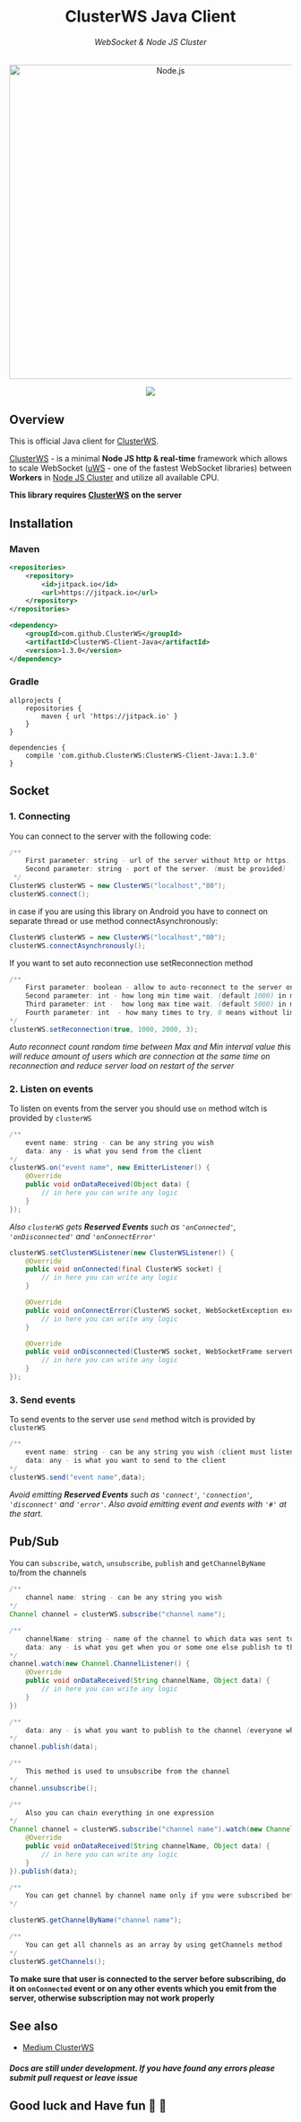 <h1 align="center">ClusterWS Java Client</h1> 
<h6 align="center">WebSocket & Node JS Cluster</h6>

<p align="center">
    <img alt="Node.js" src="http://u.cubeupload.com/goriunovd/clusterWS.png" width="560"/>
</p>

<p align="center">
 <a title="JitPack Version" href="https://jitpack.io/#ClusterWS/ClusterWS-Client-Java"><img src="https://jitpack.io/v/ClusterWS/ClusterWS-Client-Java.svg"></a>
</p>

## Overview
This is official Java client for [ClusterWS](https://github.com/ClusterWS/ClusterWS).

[ClusterWS](https://github.com/ClusterWS/ClusterWS) - is a minimal **Node JS http & real-time** framework which allows to scale WebSocket ([uWS](https://github.com/uNetworking/uWebSockets) - one of the fastest WebSocket libraries) between **Workers** in [Node JS Cluster](https://nodejs.org/api/cluster.html) and utilize all available CPU.

**This library requires [ClusterWS](https://github.com/ClusterWS/ClusterWS) on the server**

## Installation
### Maven

```xml
<repositories>
    <repository>
        <id>jitpack.io</id>
        <url>https://jitpack.io</url>
    </repository>
</repositories>

<dependency>
    <groupId>com.github.ClusterWS</groupId>
    <artifactId>ClusterWS-Client-Java</artifactId>
    <version>1.3.0</version>
</dependency>
```


### Gradle

```Gradle
allprojects {
    repositories {
        maven { url 'https://jitpack.io' }
    }
}
	
dependencies {
    compile 'com.github.ClusterWS:ClusterWS-Client-Java:1.3.0'
}
```


## Socket
### 1. Connecting
You can connect to the server with the following code: 
```java
/**
    First parameter: string - url of the server without http or https. (must be provided)
    Second parameter: string - port of the server. (must be provided)
 */
ClusterWS clusterWS = new ClusterWS("localhost","80");
clusterWS.connect();

```

in case if you are using this library on Android you have to connect on separate thread or use method connectAsynchronously: 
```java
ClusterWS clusterWS = new ClusterWS("localhost","80");
clusterWS.connectAsynchronously();
```

If you want to set auto reconnection use setReconnection method
```java
/**
    First parameter: boolean - allow to auto-reconnect to the server on lost connection. (default false)
    Second parameter: int - how long min time wait. (default 1000) in ms
    Third parameter: int -  how long max time wait. (default 5000) in ms
    Fourth parameter: int  - how many times to try, 0 means without limit. (default 0)
*/
clusterWS.setReconnection(true, 1000, 2000, 3);
```

*Auto reconnect count random time between Max and Min interval value this will reduce amount of users which are connection at the same time on reconnection and reduce server load on restart of the server*

### 2. Listen on events
To listen on events from the server you should use `on` method witch is provided by `clusterWS`
```java
/**
    event name: string - can be any string you wish
    data: any - is what you send from the client
*/
clusterWS.on("event name", new EmitterListener() {
    @Override
    public void onDataReceived(Object data) {
        // in here you can write any logic
    }
});
```

*Also `clusterWS` gets **Reserved Events** such as `'onConnected'`, `'onDisconnected'` and `'onConnectError'`*
```java
clusterWS.setClusterWSListener(new ClusterWSListener() {
    @Override
    public void onConnected(final ClusterWS socket) {
        // in here you can write any logic
    }

    @Override
    public void onConnectError(ClusterWS socket, WebSocketException exception) {
        // in here you can write any logic
    }

    @Override
    public void onDisconnected(ClusterWS socket, WebSocketFrame serverCloseFrame, WebSocketFrame clientCloseFrame, boolean closedByServer) {
        // in here you can write any logic
    }
});
```

### 3. Send events
To send events to the server use `send` method witch is provided by `clusterWS`
```java
/**
    event name: string - can be any string you wish (client must listen on this event name)
    data: any - is what you want to send to the client
*/
clusterWS.send("event name",data);

```

*Avoid emitting **Reserved Events** such as `'connect'`, `'connection'`, `'disconnect'` and `'error'`. Also avoid emitting  event and events with `'#'` at the start.*

## Pub/Sub
You can `subscribe`, `watch`, `unsubscribe`, `publish` and `getChannelByName` to/from the channels
```java
/**
    channel name: string - can be any string you wish
*/
Channel channel = clusterWS.subscribe("channel name");

/**
    channelName: string - name of the channel to which data was sent to
    data: any - is what you get when you or some one else publish to the channel
*/
channel.watch(new Channel.ChannelListener() {
    @Override
    public void onDataReceived(String channelName, Object data) {
        // in here you can write any logic
    }
})

/**
    data: any - is what you want to publish to the channel (everyone who is subscribed will get it)
*/
channel.publish(data);

/**
    This method is used to unsubscribe from the channel
*/
channel.unsubscribe();

/**
    Also you can chain everything in one expression
*/
Channel channel = clusterWS.subscribe("channel name").watch(new Channel.ChannelListener() {
    @Override
    public void onDataReceived(String channelName, Object data) {
        // in here you can write any logic
    }
}).publish(data);

/**
    You can get channel by channel name only if you were subscribed before
*/

clusterWS.getChannelByName("channel name");

/**
    You can get all channels as an array by using getChannels method
*/
clusterWS.getChannels();
```

**To make sure that user is connected to the server before subscribing, do it on `onConnected` event or on any other events which you emit from the server, otherwise subscription may not work properly**

## See also
* [Medium ClusterWS](https://medium.com/clusterws)


#### *Docs are still under development. If you have found any errors please submit pull request or leave issue*

## Good luck and Have fun :balloon: :running: